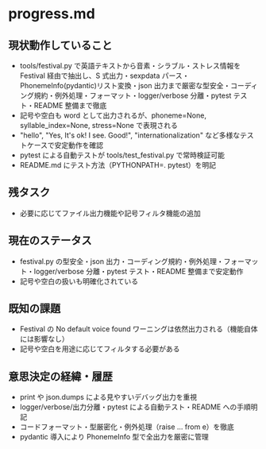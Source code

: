 # progress.md

## 現状動作していること

- tools/festival.py で英語テキストから音素・シラブル・ストレス情報を Festival 経由で抽出し、S 式出力・sexpdata パース・PhonemeInfo(pydantic)リスト変換・json 出力まで厳密な型安全・コーディング規約・例外処理・フォーマット・logger/verbose 分離・pytest テスト・README 整備まで徹底
- 記号や空白も word として出力されるが、phoneme=None, syllable_index=None, stress=None で表現される
- "hello", "Yes, It's ok! I see. Good!", "internationalization" など多様なテストケースで安定動作を確認
- pytest による自動テストが tools/test_festival.py で常時検証可能
- README.md にテスト方法（PYTHONPATH=. pytest）を明記

## 残タスク

- 必要に応じてファイル出力機能や記号フィルタ機能の追加

## 現在のステータス

- festival.py の型安全・json 出力・コーディング規約・例外処理・フォーマット・logger/verbose 分離・pytest テスト・README 整備まで安定動作
- 記号や空白の扱いも明確化されている

## 既知の課題

- Festival の No default voice found ワーニングは依然出力される（機能自体には影響なし）
- 記号や空白を用途に応じてフィルタする必要がある

## 意思決定の経緯・履歴

- print や json.dumps による見やすいデバッグ出力を重視
- logger/verbose/出力分離・pytest による自動テスト・README への手順明記
- コードフォーマット・型厳密化・例外処理（raise ... from e）を徹底
- pydantic 導入により PhonemeInfo 型で全出力を厳密に管理
